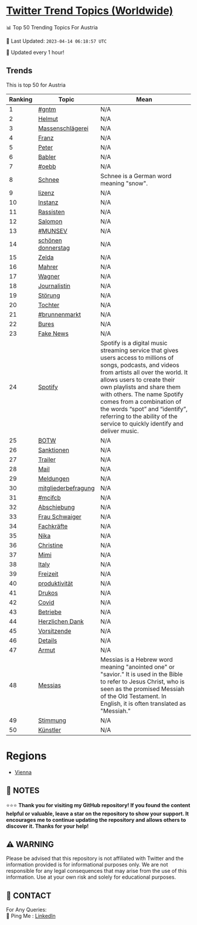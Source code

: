 [Twitter Trend Topics (Worldwide)](https://github.com/ErcinDedeoglu/Twitter-Trend-Topics)
==========


📊 Top 50 Trending Topics For Austria

📆 Last Updated: `2023-04-14 06:18:57 UTC`

🔧 Updated every 1 hour!


## Trends

This is top 50 for Austria

| Ranking | Topic | Mean |
| ------- | ------------ | ------------ |
| 1 | [#gntm](http://twitter.com/search?q=%23gntm) | N/A |
| 2 | [Helmut](http://twitter.com/search?q=Helmut) | N/A |
| 3 | [Massenschlägerei](http://twitter.com/search?q=Massenschl%c3%a4gerei) | N/A |
| 4 | [Franz](http://twitter.com/search?q=Franz) | N/A |
| 5 | [Peter](http://twitter.com/search?q=Peter) | N/A |
| 6 | [Babler](http://twitter.com/search?q=Babler) | N/A |
| 7 | [#oebb](http://twitter.com/search?q=%23oebb) | N/A |
| 8 | [Schnee](http://twitter.com/search?q=Schnee) | Schnee is a German word meaning "snow". |
| 9 | [lizenz](http://twitter.com/search?q=lizenz) | N/A |
| 10 | [Instanz](http://twitter.com/search?q=Instanz) | N/A |
| 11 | [Rassisten](http://twitter.com/search?q=Rassisten) | N/A |
| 12 | [Salomon](http://twitter.com/search?q=Salomon) | N/A |
| 13 | [#MUNSEV](http://twitter.com/search?q=%23MUNSEV) | N/A |
| 14 | [schönen donnerstag](http://twitter.com/search?q=sch%c3%b6nen+donnerstag) | N/A |
| 15 | [Zelda](http://twitter.com/search?q=Zelda) | N/A |
| 16 | [Mahrer](http://twitter.com/search?q=Mahrer) | N/A |
| 17 | [Wagner](http://twitter.com/search?q=Wagner) | N/A |
| 18 | [Journalistin](http://twitter.com/search?q=Journalistin) | N/A |
| 19 | [Störung](http://twitter.com/search?q=St%c3%b6rung) | N/A |
| 20 | [Tochter](http://twitter.com/search?q=Tochter) | N/A |
| 21 | [#brunnenmarkt](http://twitter.com/search?q=%23brunnenmarkt) | N/A |
| 22 | [Bures](http://twitter.com/search?q=Bures) | N/A |
| 23 | [Fake News](http://twitter.com/search?q=Fake+News) | N/A |
| 24 | [Spotify](http://twitter.com/search?q=Spotify) | Spotify is a digital music streaming service that gives users access to millions of songs, podcasts, and videos from artists all over the world. It allows users to create their own playlists and share them with others. The name Spotify comes from a combination of the words “spot” and “identify”, referring to the ability of the service to quickly identify and deliver music. |
| 25 | [BOTW](http://twitter.com/search?q=BOTW) | N/A |
| 26 | [Sanktionen](http://twitter.com/search?q=Sanktionen) | N/A |
| 27 | [Trailer](http://twitter.com/search?q=Trailer) | N/A |
| 28 | [Mail](http://twitter.com/search?q=Mail) | N/A |
| 29 | [Meldungen](http://twitter.com/search?q=Meldungen) | N/A |
| 30 | [mitgliederbefragung](http://twitter.com/search?q=mitgliederbefragung) | N/A |
| 31 | [#mcifcb](http://twitter.com/search?q=%23mcifcb) | N/A |
| 32 | [Abschiebung](http://twitter.com/search?q=Abschiebung) | N/A |
| 33 | [Frau Schwaiger](http://twitter.com/search?q=Frau+Schwaiger) | N/A |
| 34 | [Fachkräfte](http://twitter.com/search?q=Fachkr%c3%a4fte) | N/A |
| 35 | [Nika](http://twitter.com/search?q=Nika) | N/A |
| 36 | [Christine](http://twitter.com/search?q=Christine) | N/A |
| 37 | [Mimi](http://twitter.com/search?q=Mimi) | N/A |
| 38 | [Italy](http://twitter.com/search?q=Italy) | N/A |
| 39 | [Freizeit](http://twitter.com/search?q=Freizeit) | N/A |
| 40 | [produktivität](http://twitter.com/search?q=produktivit%c3%a4t) | N/A |
| 41 | [Drukos](http://twitter.com/search?q=Drukos) | N/A |
| 42 | [Covid](http://twitter.com/search?q=Covid) | N/A |
| 43 | [Betriebe](http://twitter.com/search?q=Betriebe) | N/A |
| 44 | [Herzlichen Dank](http://twitter.com/search?q=Herzlichen+Dank) | N/A |
| 45 | [Vorsitzende](http://twitter.com/search?q=Vorsitzende) | N/A |
| 46 | [Details](http://twitter.com/search?q=Details) | N/A |
| 47 | [Armut](http://twitter.com/search?q=Armut) | N/A |
| 48 | [Messias](http://twitter.com/search?q=Messias) | Messias is a Hebrew word meaning "anointed one" or "savior." It is used in the Bible to refer to Jesus Christ, who is seen as the promised Messiah of the Old Testament. In English, it is often translated as "Messiah." |
| 49 | [Stimmung](http://twitter.com/search?q=Stimmung) | N/A |
| 50 | [Künstler](http://twitter.com/search?q=K%c3%bcnstler) | N/A |



# Regions

* [Vienna](</Austria/Vienna.md>)



## 📝 NOTES

⭐⭐⭐ **Thank you for visiting my GitHub repository! If you found the content helpful or valuable, leave a star on the repository to show your support. It encourages me to continue updating the repository and allows others to discover it. Thanks for your help!**


## ⚠️ WARNING

Please be advised that this repository is not affiliated with Twitter and the information provided is for informational purposes only. We are not responsible for any legal consequences that may arise from the use of this information. Use at your own risk and solely for educational purposes.


## 📨 CONTACT

 For Any Queries:  
            🏓 Ping Me : [LinkedIn](https://www.linkedin.com/in/ercindedeoglu/)
